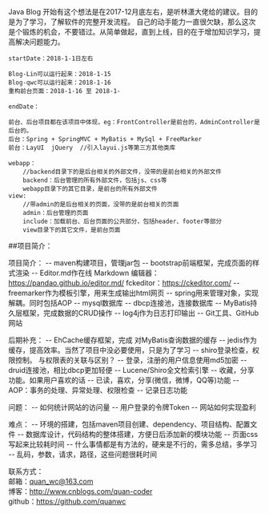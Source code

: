 

Java Blog
	开始有这个想法是在2017-12月底左右，是听林潇大佬给的建议。目的是为了学习，了解软件的完整开发流程。
	自己的动手能力一直很欠缺，那么这次是个锻炼的机会，不要错过。从简单做起，直到上线，目的在于增加知识学习，提高解决问题能力。
	
	startDate：2018-1-1日左右
	
	Blog-Lin可以运行起来：2018-1-15
	Blog-qwc可以运行起来：2018-1-16
	重构前台页面：2018-1-16 至 2018-1-
	
	endDate：
	
	前台、后台项目都在该项目中体现，eg：FrontController是前台的，AdminController是后台的。
	后台：Spring + SpringMVC + MyBatis + MySql + FreeMarker
	前台：LayUI  jQuery  //引入layui.js等第三方其他类库
	
	webapp：
		//backend目录下的是后台相关的外部文件，没带的是前台相关的外部文件
		backend：后台管理的所有外部文件，包括js、css等
		webapp目录下的其它目录，是前台的所有外部文件
	view:
		//带admin的是后台相关的页面，没带的是前台相关的页面
		admin：后台管理的页面
		include：加载前台、后台页面的公共部分，包括header、footer等部分
		view目录下的其它文件，是前台页面

	
	
##项目简介：

项目简介：
-- maven构建项目，管理jar包
-- bootstrap前端框架，完成页面的样式渲染
-- Editor.md作在线 Markdown 编辑器：https://pandao.github.io/editor.md/
   fckeditor：https://ckeditor.com/
-- freemarker作为模板引擎，用来生成输出html网页
-- spring用来管理对象，实现解耦。同时包括AOP
-- mysql数据库
-- dbcp连接池，连接数据库
-- MyBatis持久层框架，完成数据的CRUD操作
-- log4j作为日志打印输出
-- Git工具、GitHub网站



后期补充：
-- EhCache缓存框架，完成 对MyBatis查询数据的缓存
-- jedis作为缓存，提高效率。当然了项目中没必要使用，只是为了学习
-- shiro登录检查，权限控制。 与权限表的关联与区别？
-- 登录，注册的用户信息使用md5加密
-- druid连接池，相比dbcp更加轻便
-- Lucene/Shiro全文检索引擎
-- 收藏，分享功能。如果用户喜欢的话
-- 已读，喜欢，分享(微信，微博，QQ等)功能
-- AOP：事务的处理、异常处理、权限检查
-- 记录日志功能


问题：
-- 如何统计网站的访问量
-- 用户登录的令牌Token
-- 网站如何实现盈利



难点：
-- 环境的搭建，包括maven项目创建、dependency、项目结构、配置文件
-- 数据库设计，代码结构的整体搭建，方便日后添加新的模块功能
-- 页面css写起来比较耗时间
-- 什么事情都是有方法的，硬来是不行的，需多总结，多学习
-- 乱码，参数，请求，路径，这些问题很耗时间



联系方式： <br/>
	邮箱：quan_wc@163.com <br/>
	博客：http://www.cnblogs.com/quan-coder <br/>
	github：https://github.com/quanwc <br/>
	
